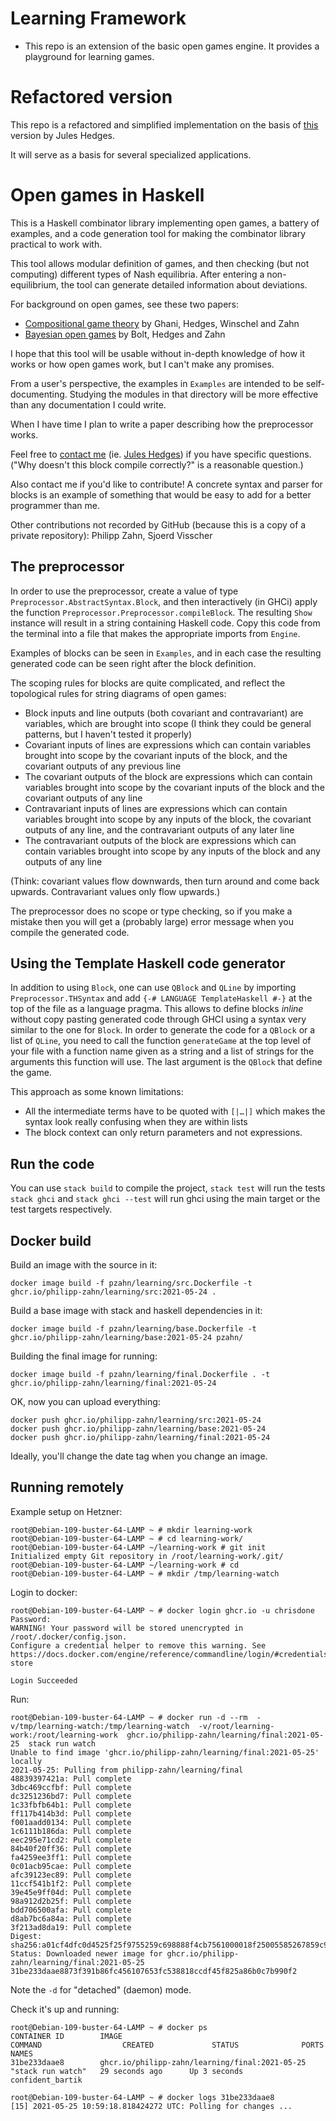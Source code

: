 # Learning Framework

* This repo is an extension of the basic open games engine. It provides a playground for learning games.



# Refactored version

This repo is a refactored and simplified implementation on the basis of [this](https://github.com/jules-hedges/open-game-engine) version by Jules Hedges.

It will serve as a basis for several specialized applications.




# Open games in Haskell

This is a Haskell combinator library implementing open games, a battery of examples, and a code generation tool for making the combinator library practical to work with.

This tool allows modular definition of games, and then checking (but not computing) different types of Nash equilibria. After entering a non-equilibrium, the tool can generate detailed information about deviations.

For background on open games, see these two papers:
* [Compositional game theory](https://arxiv.org/abs/1603.04641) by Ghani, Hedges, Winschel and Zahn
* [Bayesian open games](https://arxiv.org/abs/1910.03656) by Bolt, Hedges and Zahn

I hope that this tool will be usable without in-depth knowledge of how it works or how open games work, but I can't make any promises.

From a user's perspective, the examples in `Examples` are intended to be self-documenting. Studying the modules in that directory will be more effective than any documentation I could write.

When I have time I plan to write a paper describing how the preprocessor works.

Feel free to [contact me](mailto:juleshedges.invariant@gmail.com) (ie. [Jules Hedges](https://julesh.com/)) if you have specific questions. ("Why doesn't this block compile correctly?" is a reasonable question.)

Also contact me if you'd like to contribute! A concrete syntax and parser for blocks is an example of something that would be easy to add for a better programmer than me.

Other contributions not recorded by GitHub (because this is a copy of a private repository): Philipp Zahn, Sjoerd Visscher

## The preprocessor

In order to use the preprocessor, create a value of type `Preprocessor.AbstractSyntax.Block`, and then interactively (in GHCi) apply the function `Preprocessor.Preprocessor.compileBlock`. The resulting `Show` instance will result in a string containing Haskell code. Copy this code from the terminal into a file that makes the appropriate imports from `Engine`.

Examples of blocks can be seen in `Examples`, and in each case the resulting generated code can be seen right after the block definition.

The scoping rules for blocks are quite complicated, and reflect the topological rules for string diagrams of open games:
* Block inputs and line outputs (both covariant and contravariant) are variables, which are brought into scope (I think they could be general patterns, but I haven't tested it properly)
* Covariant inputs of lines are expressions which can contain variables brought into scope by the covariant inputs of the block, and the covariant outputs of any previous line
* The covariant outputs of the block are expressions which can contain variables brought into scope by the covariant inputs of the block and the covariant outputs of any line
* Contravariant inputs of lines are expressions which can contain variables brought into scope by any inputs of the block, the covariant outputs of any line, and the contravariant outputs of any later line
* The contravariant outputs of the block are expressions which can contain variables brought into scope by any inputs of the block and any outputs of any line

(Think: covariant values flow downwards, then turn around and come back upwards. Contravariant values only flow upwards.)

The preprocessor does no scope or type checking, so if you make a mistake then you will get a (probably large) error message when you compile the generated code.

## Using the Template Haskell code generator

In addition to using `Block`, one can use `QBlock` and `QLine` by importing
`Preprocessor.THSyntax` and add `{-# LANGUAGE TemplateHaskell #-}` at the top of the file
as a language pragma. This allows to define blocks _inline_ without copy pasting generated code
through GHCI using a syntax very similar to the one for `Block`. In order to generate the code
for a `QBlock` or a list of `QLine`, you need to call the function `generateGame` at the top
level of your file with a function name given as a string and a list of strings for the
arguments this function will use. The last argument is the `QBlock` that define the game.

This approach as some known limitations:

- All the intermediate terms have to be quoted with `[|…|]` which makes the syntax look really
confusing when they are within lists
- The block context can only return parameters and not expressions.

## Run the code

You can use `stack build` to compile the project, `stack test` will run the tests
`stack ghci` and `stack ghci --test` will run ghci using the main target or the test
targets respectively.

## Docker build

Build an image with the source in it:

    docker image build -f pzahn/learning/src.Dockerfile -t ghcr.io/philipp-zahn/learning/src:2021-05-24 .

Build a base image with stack and haskell dependencies in it:

    docker image build -f pzahn/learning/base.Dockerfile -t ghcr.io/philipp-zahn/learning/base:2021-05-24 pzahn/

Building the final image for running:

    docker image build -f pzahn/learning/final.Dockerfile . -t ghcr.io/philipp-zahn/learning/final:2021-05-24

OK, now you can upload everything:

    docker push ghcr.io/philipp-zahn/learning/src:2021-05-24
    docker push ghcr.io/philipp-zahn/learning/base:2021-05-24
    docker push ghcr.io/philipp-zahn/learning/final:2021-05-24

Ideally, you'll change the date tag when you change an image.

## Running remotely

Example setup on Hetzner:

```
root@Debian-109-buster-64-LAMP ~ # mkdir learning-work
root@Debian-109-buster-64-LAMP ~ # cd learning-work/
root@Debian-109-buster-64-LAMP ~/learning-work # git init
Initialized empty Git repository in /root/learning-work/.git/
root@Debian-109-buster-64-LAMP ~/learning-work # cd
root@Debian-109-buster-64-LAMP ~ # mkdir /tmp/learning-watch
```

Login to docker:

```
root@Debian-109-buster-64-LAMP ~ # docker login ghcr.io -u chrisdone
Password:
WARNING! Your password will be stored unencrypted in /root/.docker/config.json.
Configure a credential helper to remove this warning. See
https://docs.docker.com/engine/reference/commandline/login/#credentials-store

Login Succeeded

```

Run:

```
root@Debian-109-buster-64-LAMP ~ # docker run -d --rm  -v/tmp/learning-watch:/tmp/learning-watch  -v/root/learning-work:/root/learning-work  ghcr.io/philipp-zahn/learning/final:2021-05-25  stack run watch
Unable to find image 'ghcr.io/philipp-zahn/learning/final:2021-05-25' locally
2021-05-25: Pulling from philipp-zahn/learning/final
48839397421a: Pull complete
3dbc469ccfbf: Pull complete
dc3251236bd7: Pull complete
1c33fbfb64b1: Pull complete
ff117b414b3d: Pull complete
f001aadd0134: Pull complete
1c6111b186da: Pull complete
eec295e71cd2: Pull complete
84b40f20ff36: Pull complete
fa4259ee3ff1: Pull complete
0c01acb95cae: Pull complete
afc39123ec89: Pull complete
11ccf541b1f2: Pull complete
39e45e9ff04d: Pull complete
98a912d2b25f: Pull complete
bdd706500afa: Pull complete
d8ab7bc6a84a: Pull complete
3f213ad8da19: Pull complete
Digest: sha256:a01cf4dfc0d4525f25f9755259c698888f4cb7561000018f25005585267859c9
Status: Downloaded newer image for ghcr.io/philipp-zahn/learning/final:2021-05-25
31be233daae8873f391b86fc456107653fc538818ccdf45f825a86b0c7b990f2
```

Note the `-d` for "detached" (daemon) mode.

Check it's up and running:

```
root@Debian-109-buster-64-LAMP ~ # docker ps
CONTAINER ID        IMAGE                                         COMMAND                  CREATED             STATUS              PORTS               NAMES
31be233daae8        ghcr.io/philipp-zahn/learning/final:2021-05-25   "stack run watch"   29 seconds ago      Up 3 seconds                            confident_bartik

root@Debian-109-buster-64-LAMP ~ # docker logs 31be233daae8
[15] 2021-05-25 10:59:18.818424272 UTC: Polling for changes ...

```
